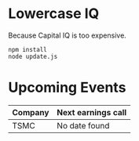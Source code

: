 # Lowercase IQ

Because Capital IQ is too expensive.

```
npm install
node update.js
```

# Upcoming Events

Company | Next earnings call
--- | ---
TSMC | No date found